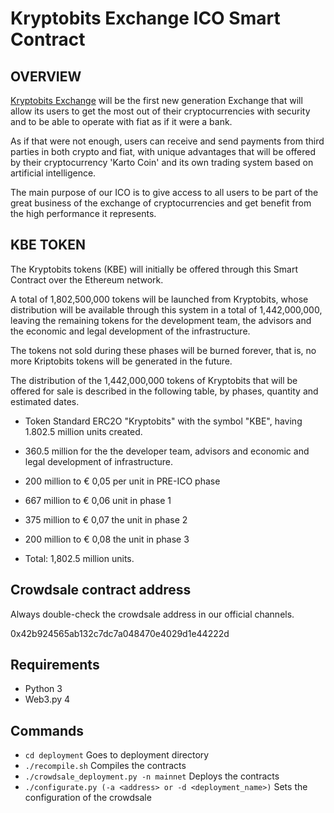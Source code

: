 # Kryptobits Exchange ICO Smart Contract

## OVERVIEW

[Kryptobits Exchange](https://kryptobits.com) will be the first new generation Exchange that will allow its users to get the most out of their cryptocurrencies with security and to be able to operate with fiat as if it were a bank.

As if that were not enough, users can receive and send payments from third parties in both crypto and fiat, with unique advantages that will be offered by their cryptocurrency 'Karto Coin' and its own trading system based on artificial intelligence.

The main purpose of our ICO is to give access to all users to be part of the great business of the exchange of cryptocurrencies and get benefit from the high performance it represents.

## KBE TOKEN

The Kryptobits tokens (KBE) will initially be offered through this Smart Contract over the Ethereum network.

A total of 1,802,500,000 tokens will be launched from Kryptobits, whose distribution will be available through this system in a total of 1,442,000,000, leaving the remaining tokens for the development team, the advisors and the economic and legal development of the infrastructure.

The tokens not sold during these phases will be burned forever, that is, no more Kriptobits tokens will be generated in the future.

The distribution of the 1,442,000,000 tokens of Kryptobits that will be offered for sale is described in the following table, by phases, quantity and estimated dates.

- Token Standard ERC2O &quot;Kryptobits&quot; with the symbol &quot;KBE&quot;, having 1.802.5 million units created.

- 360.5 million for the the developer team, advisors and economic and legal development of infrastructure.

- 200 million to € 0,05 per unit in PRE-ICO phase

- 667 million to € 0,06 unit in phase 1

- 375 million to € 0,07 the unit in phase 2

- 200 million to € 0,08 the unit in phase 3

- Total: 1,802.5 million units.


## Crowdsale contract address

Always double-check the crowdsale address in our official channels.

0x42b924565ab132c7dc7a048470e4029d1e44222d


## Requirements

- Python 3
- Web3.py 4


## Commands

- `cd deployment` Goes to deployment directory
- `./recompile.sh` Compiles the contracts 
- `./crowdsale_deployment.py -n mainnet` Deploys the contracts
- `./configurate.py (-a <address> or -d <deployment_name>)` Sets the configuration of the crowdsale
